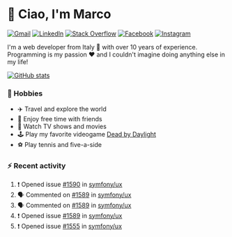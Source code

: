 # 👋 Ciao, I'm Marco

[![Gmail](https://img.shields.io/badge/Gmail-%23BB001B?style=flat-square&logo=gmail&logoColor=white)](mailto:gremo1982@gmail.com)
[![LinkedIn](https://img.shields.io/badge/LinkedIn-%230e76a8?style=flat-square&logo=linkedin)](https://www.linkedin.com/in/marco-polichetti)
[![Stack Overflow](https://img.shields.io/stackexchange/stackoverflow/r/220180?style=flat&logo=stackoverflow&label=Stack%20Overflow&color=%23F47F24)](https://stackoverflow.com/users/220180)
[![Facebook](https://img.shields.io/badge/-Facebook-%234267B2?style=flat-square&logo=facebook&logoColor=white)](https://www.facebook.com/marco.poliketti)
[![Instagram](https://img.shields.io/badge/-Instagram-%23C13584?style=flat-square&logo=instagram&logoColor=white)](https://www.instagram.com/marco.gremo)

I'm a web developer from Italy 🍕 with over 10 years of experience. Programming is my passion ❤️ and I couldn't imagine doing anything else in my life!

[![GitHub stats](https://github-readme-stats.vercel.app/api?username=gremo&show_icons=true&rank_icon=github&theme=transparent)](https://github.com/anuraghazra/github-readme-stats)

### 📅 Hobbies

- ✈️ Travel and explore the world
- 🍻 Enjoy free time with friends
- 🎥 Watch TV shows and movies
- 🕹️ Play my favorite videogame [Dead by Daylight](https://deadbydaylight.com)
- ⚽ Play tennis and five-a-side

### ⚡ Recent activity

<!--START_SECTION:activity-->
1. ❗ Opened issue [#1590](https://github.com/symfony/ux/issues/1590) in [symfony/ux](https://github.com/symfony/ux)
2. 🗣 Commented on [#1589](https://github.com/symfony/ux/issues/1589#issuecomment-1983593647) in [symfony/ux](https://github.com/symfony/ux)
3. 🗣 Commented on [#1589](https://github.com/symfony/ux/issues/1589#issuecomment-1983442606) in [symfony/ux](https://github.com/symfony/ux)
4. ❗ Opened issue [#1589](https://github.com/symfony/ux/issues/1589) in [symfony/ux](https://github.com/symfony/ux)
5. ❗ Opened issue [#1555](https://github.com/symfony/ux/issues/1555) in [symfony/ux](https://github.com/symfony/ux)
<!--END_SECTION:activity-->
